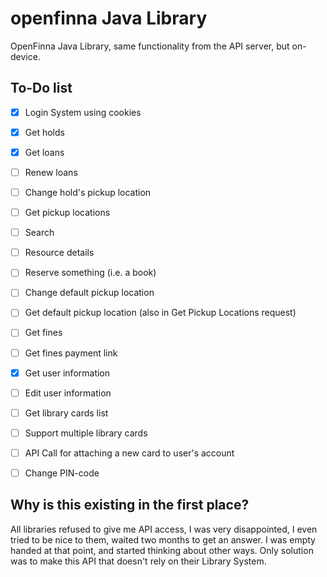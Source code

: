 # openfinna Java Library
OpenFinna Java Library, same functionality from the API server, but on-device.

## To-Do list
- [x] Login System using cookies
- [x] Get holds
- [x] Get loans
- [ ] Renew loans
- [ ] Change hold's pickup location
- [ ] Get pickup locations
- [ ] Search
- [ ] Resource details
- [ ] Reserve something (i.e. a book)
- [ ] Change default pickup location
- [ ] Get default pickup location (also in Get Pickup Locations request)
- [ ] Get fines
- [ ] Get fines payment link
- [x] Get user information
- [ ] Edit user information
- [ ] Get library cards list
- [ ] Support multiple library cards
- [ ] API Call for attaching a new card to user's account
- [ ] Change PIN-code


## Why is this existing in the first place?
All libraries refused to give me API access, I was very disappointed, I even tried to be nice to them, waited two months to get an answer. I was empty handed at that point, and started thinking about other ways. Only solution was to make this API that doesn't rely on their Library System.
